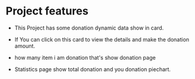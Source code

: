 # Project features


- This Project has some donation dynamic data show in card.

- If You can click on this card to view the details and make the donation amount.

- how many item i am donation that's show donation page

- Statistics page show total donation and you donation piechart.
